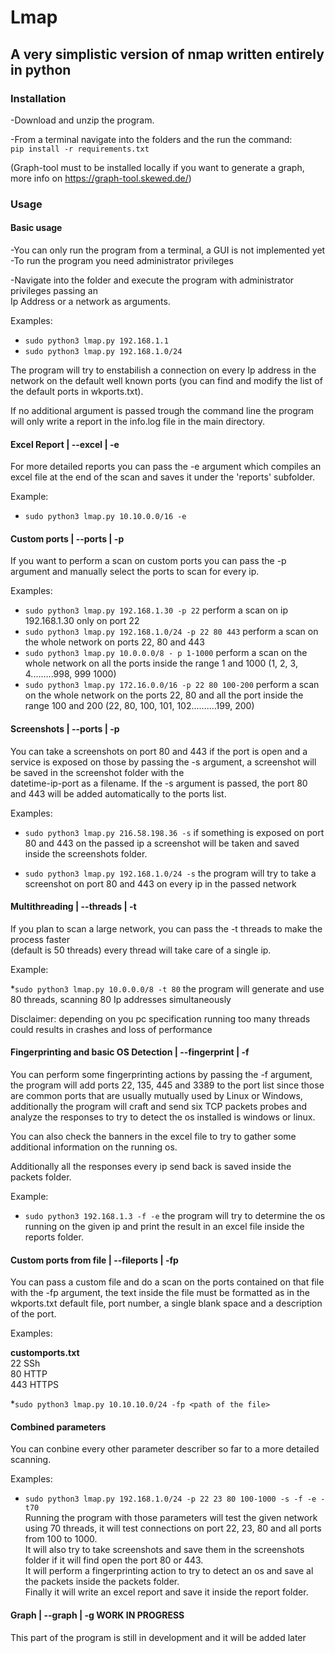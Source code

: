  Lmap
 =======
 
A very simplistic version of nmap written entirely in python
------
  
 ### Installation
 
 -Download and unzip the program.
 
 -From a terminal navigate into the folders and the run the command:  
 `pip install -r requirements.txt`
 
  (Graph-tool must to be installed locally if you want to generate a graph,   
  more info on https://graph-tool.skewed.de/)
  
 ### Usage 
 #### Basic usage
  -You can only run the program from a terminal, a GUI is not implemented yet  
  -To run the program you need administrator privileges
  
  -Navigate into the folder and execute the program with administrator privileges passing an   
    Ip Address or
  a network as arguments.
  
  Examples:
  
  * `sudo python3 lmap.py 192.168.1.1` 
  * `sudo python3 lmap.py 192.168.1.0/24`
  
  The program will try to enstabilish a connection on every Ip address in the network on the default well known
  ports (you can find and modify the list of the default ports in wkports.txt).  
  
  If no additional argument is passed trough the command line the program will only write a report in the 
  info.log file in the main directory.  
  #### Excel Report | --excel | -e
  For more detailed reports you can pass the -e argument which compiles an excel file at the end of the scan
  and saves it under the 'reports' subfolder.
  
  Example:
  
  * `sudo python3 lmap.py 10.10.0.0/16 -e`
  
  #### Custom ports | --ports | -p
  
  If you want to perform a scan on custom ports you can pass the -p argument and manually select the ports 
  to scan for every ip.
  
  Examples:
  
  * `sudo python3 lmap.py 192.168.1.30 -p 22` perform a scan on ip 192.168.1.30 only on port 22
  * `sudo python3 lmap.py 192.168.1.0/24 -p 22 80 443` perform a scan on the whole network on ports 22, 
  80 and 443
  * `sudo python3 lmap.py 10.0.0.0/8 - p 1-1000` perform a scan on the whole network on all the ports 
  inside the range 1 and 1000 (1, 2, 3, 4.........998, 999 1000)
  * `sudo python3 lmap.py 172.16.0.0/16 -p 22 80 100-200` perform a scan on the whole network on the ports
  22, 80 and all the port inside the range 100 and 200 (22, 80, 100, 101, 102..........199, 200) 
  
  #### Screenshots | --ports | -p
  
  You can take a screenshots on port 80 and 443 if the port is open and a service is exposed on those 
  by passing the -s argument, a screenshot will be saved in the screenshot folder with the  
  datetime-ip-port as a filename.
  If the -s argument is passed, the port 80 and 443 will be added automatically to the ports list.
  
  Examples:
  
  * `sudo python3 lmap.py 216.58.198.36 -s` if something is exposed on port 80 and 443 on the passed ip a screenshot will 
  be taken and saved inside the screenshots folder.
  
  * `sudo python3 lmap.py 192.168.1.0/24 -s` the program will try to take a screenshot on port 80 and 443 on
  every ip in the passed network
  
  #### Multithreading | --threads | -t

If you plan to scan a large network, you can pass the -t threads to make the process faster  
(default is 50 threads) every thread will take care of a single ip.

Example:

*`sudo python3 lmap.py 10.0.0.0/8 -t 80` the program will generate and use 80 threads, scanning 80 Ip 
addresses simultaneously

Disclaimer: depending on you pc specification running too many threads could results in crashes and loss
of performance 

#### Fingerprinting and basic OS Detection | --fingerprint | -f

You can perform some fingerprinting actions by passing the -f argument, the program will add ports 
22, 135, 445 and 3389 to the port list since those are common ports that are usually mutually used by 
Linux or Windows, additionally the program will craft and send six TCP packets probes and analyze the 
responses to try to detect the os installed is windows or linux.

You can also check the banners in the excel file to try to gather some additional information on the running 
os.

Additionally all the responses every ip send back is saved inside the packets folder.

Example:

* `sudo python3 192.168.1.3 -f -e` the program will try to determine the os running on the given ip and
print the result in an excel file inside the reports folder.

#### Custom ports from file | --fileports | -fp 

You can pass a custom file and do a scan on the ports contained on that file with the -fp argument,
the text inside the file must be formatted as in the wkports.txt default file, port number, a single blank space 
and a description of the port.

Examples:  

**customports.txt**  
22 SSh  
80 HTTP  
443 HTTPS  

*`sudo python3 lmap.py 10.10.10.0/24 -fp <path of the file>`

#### Combined parameters

You can conbine every other parameter describer so far to a more detailed scanning.

Examples:

* `sudo python3 lmap.py 192.168.1.0/24 -p 22 23 80 100-1000 -s -f -e -t70`   
Running the program with those parameters will test the given network using 70 threads, it will test connections on port 22, 23, 80 and all ports from 100 to 1000.  
It will also try to take screenshots and save them in the screenshots folder if it will find open the port 80 or 443.  
It will perform a fingerprinting action to try to detect an os and save al the packets inside the packets folder.  
Finally it will write an excel report and save it inside the report folder.


#### Graph | --graph | -g WORK IN PROGRESS 
This part of the program is still in development and it will be added later
  
 
 
